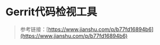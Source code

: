 # Gerrit代码检视工具
> 参考链接：[https://www.jianshu.com/p/b77fd16894b6](https://www.jianshu.com/p/b77fd16894b6)